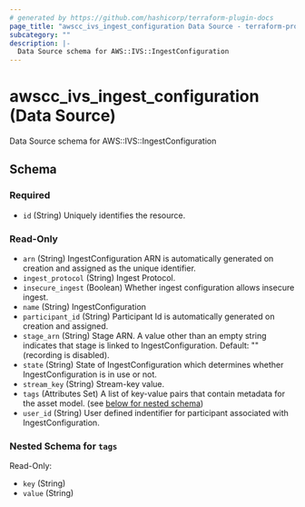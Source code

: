 ```yaml
---
# generated by https://github.com/hashicorp/terraform-plugin-docs
page_title: "awscc_ivs_ingest_configuration Data Source - terraform-provider-awscc"
subcategory: ""
description: |-
  Data Source schema for AWS::IVS::IngestConfiguration
---
```


# awscc_ivs_ingest_configuration (Data Source)

Data Source schema for AWS::IVS::IngestConfiguration



<!-- schema generated by tfplugindocs -->
## Schema

### Required

- `id` (String) Uniquely identifies the resource.

### Read-Only

- `arn` (String) IngestConfiguration ARN is automatically generated on creation and assigned as the unique identifier.
- `ingest_protocol` (String) Ingest Protocol.
- `insecure_ingest` (Boolean) Whether ingest configuration allows insecure ingest.
- `name` (String) IngestConfiguration
- `participant_id` (String) Participant Id is automatically generated on creation and assigned.
- `stage_arn` (String) Stage ARN. A value other than an empty string indicates that stage is linked to IngestConfiguration. Default: "" (recording is disabled).
- `state` (String) State of IngestConfiguration which determines whether IngestConfiguration is in use or not.
- `stream_key` (String) Stream-key value.
- `tags` (Attributes Set) A list of key-value pairs that contain metadata for the asset model. (see [below for nested schema](#nestedatt--tags))
- `user_id` (String) User defined indentifier for participant associated with IngestConfiguration.

<a id="nestedatt--tags"></a>
### Nested Schema for `tags`

Read-Only:

- `key` (String)
- `value` (String)
